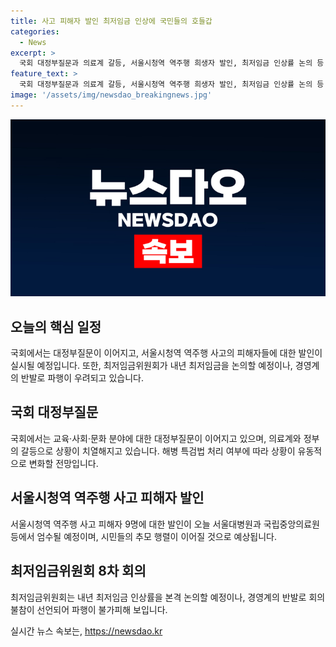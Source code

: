 ```yaml
---
title: 사고 피해자 발인 최저임금 인상에 국민들의 호들갑
categories:
  - News
excerpt: >
  국회 대정부질문과 의료계 갈등, 서울시청역 역주행 희생자 발인, 최저임금 인상률 논의 등 다양한 이슈로 오늘 하루가 시작됩니다. 정세에 대한 관심과 함께 사회적 이슈에 대한 논의가 예상되며, 이에 대한 관련 소식을 계속해서 주목해야 할 것입니다.
feature_text: >
  국회 대정부질문과 의료계 갈등, 서울시청역 역주행 희생자 발인, 최저임금 인상률 논의 등 다양한 이슈로 오늘 하루가 시작됩니다. 정세에 대한 관심과 함께 사회적 이슈에 대한 논의가 예상되며, 이에 대한 관련 소식을 계속해서 주목해야 할 것입니다.
image: '/assets/img/newsdao_breakingnews.jpg'
---
```


<p><img src="/assets/img/newsdao_breakingnews.jpg" alt="koreaapp 속보" /></p>

<h2 data-ke-size="size26">오늘의 핵심 일정</h2>

<p data-ke-size="size16">국회에서는 대정부질문이 이어지고, 서울시청역 역주행 사고의 피해자들에 대한 발인이 실시될 예정입니다. 또한, 최저임금위원회가 내년 최저임금을 논의할 예정이나, 경영계의 반발로 파행이 우려되고 있습니다.</p>

<h2 data-ke-size="size26">국회 대정부질문</h2>

<p data-ke-size="size16">국회에서는 교육·사회·문화 분야에 대한 대정부질문이 이어지고 있으며, 의료계와 정부의 갈등으로 상황이 치열해지고 있습니다. 해병 특검법 처리 여부에 따라 상황이 유동적으로 변화할 전망입니다.</p>

<h2 data-ke-size="size26">서울시청역 역주행 사고 피해자 발인</h2>

<p data-ke-size="size16">서울시청역 역주행 사고 피해자 9명에 대한 발인이 오늘 서울대병원과 국립중앙의료원 등에서 엄수될 예정이며, 시민들의 추모 행렬이 이어질 것으로 예상됩니다.</p>

<h2 data-ke-size="size26">최저임금위원회 8차 회의</h2>

<p data-ke-size="size16">최저임금위원회는 내년 최저임금 인상률을 본격 논의할 예정이나, 경영계의 반발로 회의 불참이 선언되어 파행이 불가피해 보입니다.</p>
실시간 뉴스 속보는, <a href="https://newsdao.kr" rel="dofollow">https://newsdao.kr</a>


